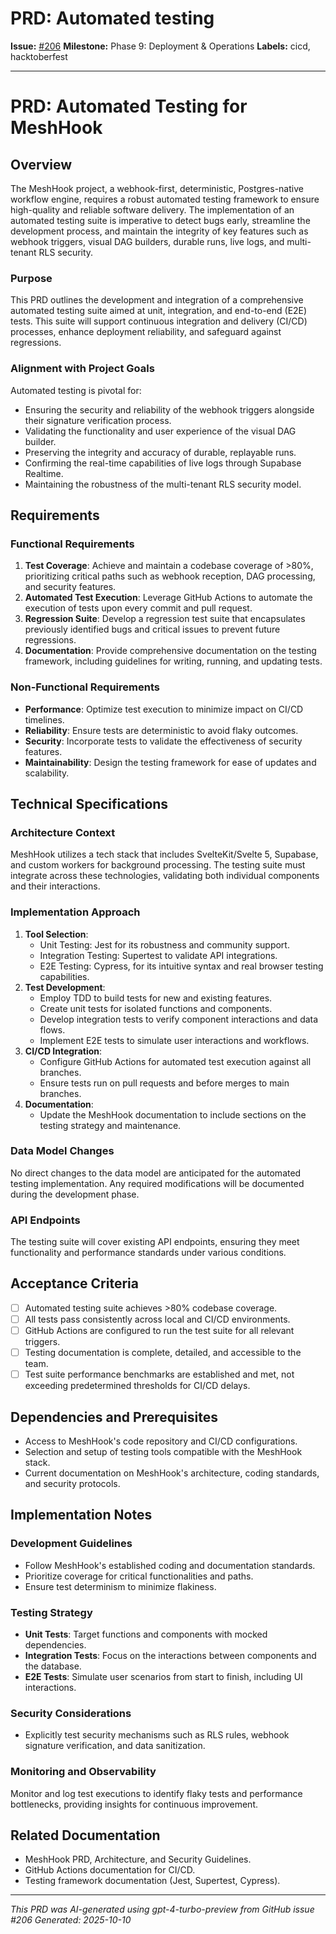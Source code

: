 # PRD: Automated testing

**Issue:** [#206](https://github.com/profullstack/meshhook/issues/206)
**Milestone:** Phase 9: Deployment & Operations
**Labels:** cicd, hacktoberfest

---

# PRD: Automated Testing for MeshHook

## Overview

The MeshHook project, a webhook-first, deterministic, Postgres-native workflow engine, requires a robust automated testing framework to ensure high-quality and reliable software delivery. The implementation of an automated testing suite is imperative to detect bugs early, streamline the development process, and maintain the integrity of key features such as webhook triggers, visual DAG builders, durable runs, live logs, and multi-tenant RLS security.

### Purpose

This PRD outlines the development and integration of a comprehensive automated testing suite aimed at unit, integration, and end-to-end (E2E) tests. This suite will support continuous integration and delivery (CI/CD) processes, enhance deployment reliability, and safeguard against regressions.

### Alignment with Project Goals

Automated testing is pivotal for:
- Ensuring the security and reliability of the webhook triggers alongside their signature verification process.
- Validating the functionality and user experience of the visual DAG builder.
- Preserving the integrity and accuracy of durable, replayable runs.
- Confirming the real-time capabilities of live logs through Supabase Realtime.
- Maintaining the robustness of the multi-tenant RLS security model.

## Requirements

### Functional Requirements

1. **Test Coverage**: Achieve and maintain a codebase coverage of >80%, prioritizing critical paths such as webhook reception, DAG processing, and security features.
2. **Automated Test Execution**: Leverage GitHub Actions to automate the execution of tests upon every commit and pull request.
3. **Regression Suite**: Develop a regression test suite that encapsulates previously identified bugs and critical issues to prevent future regressions.
4. **Documentation**: Provide comprehensive documentation on the testing framework, including guidelines for writing, running, and updating tests.

### Non-Functional Requirements

- **Performance**: Optimize test execution to minimize impact on CI/CD timelines.
- **Reliability**: Ensure tests are deterministic to avoid flaky outcomes.
- **Security**: Incorporate tests to validate the effectiveness of security features.
- **Maintainability**: Design the testing framework for ease of updates and scalability.

## Technical Specifications

### Architecture Context

MeshHook utilizes a tech stack that includes SvelteKit/Svelte 5, Supabase, and custom workers for background processing. The testing suite must integrate across these technologies, validating both individual components and their interactions.

### Implementation Approach

1. **Tool Selection**:
   - Unit Testing: Jest for its robustness and community support.
   - Integration Testing: Supertest to validate API integrations.
   - E2E Testing: Cypress, for its intuitive syntax and real browser testing capabilities.
2. **Test Development**:
   - Employ TDD to build tests for new and existing features.
   - Create unit tests for isolated functions and components.
   - Develop integration tests to verify component interactions and data flows.
   - Implement E2E tests to simulate user interactions and workflows.
3. **CI/CD Integration**:
   - Configure GitHub Actions for automated test execution against all branches.
   - Ensure tests run on pull requests and before merges to main branches.
4. **Documentation**:
   - Update the MeshHook documentation to include sections on the testing strategy and maintenance.

### Data Model Changes

No direct changes to the data model are anticipated for the automated testing implementation. Any required modifications will be documented during the development phase.

### API Endpoints

The testing suite will cover existing API endpoints, ensuring they meet functionality and performance standards under various conditions.

## Acceptance Criteria

- [ ] Automated testing suite achieves >80% codebase coverage.
- [ ] All tests pass consistently across local and CI/CD environments.
- [ ] GitHub Actions are configured to run the test suite for all relevant triggers.
- [ ] Testing documentation is complete, detailed, and accessible to the team.
- [ ] Test suite performance benchmarks are established and met, not exceeding predetermined thresholds for CI/CD delays.

## Dependencies and Prerequisites

- Access to MeshHook's code repository and CI/CD configurations.
- Selection and setup of testing tools compatible with the MeshHook stack.
- Current documentation on MeshHook's architecture, coding standards, and security protocols.

## Implementation Notes

### Development Guidelines

- Follow MeshHook's established coding and documentation standards.
- Prioritize coverage for critical functionalities and paths.
- Ensure test determinism to minimize flakiness.

### Testing Strategy

- **Unit Tests**: Target functions and components with mocked dependencies.
- **Integration Tests**: Focus on the interactions between components and the database.
- **E2E Tests**: Simulate user scenarios from start to finish, including UI interactions.

### Security Considerations

- Explicitly test security mechanisms such as RLS rules, webhook signature verification, and data sanitization.

### Monitoring and Observability

Monitor and log test executions to identify flaky tests and performance bottlenecks, providing insights for continuous improvement.

## Related Documentation

- MeshHook PRD, Architecture, and Security Guidelines.
- GitHub Actions documentation for CI/CD.
- Testing framework documentation (Jest, Supertest, Cypress).

---

*This PRD was AI-generated using gpt-4-turbo-preview from GitHub issue #206*
*Generated: 2025-10-10*
